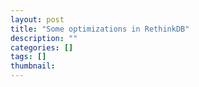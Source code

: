 ```yaml
---
layout: post
title: "Some optimizations in RethinkDB"
description: ""
categories: []
tags: []
thumbnail: 
---
```


